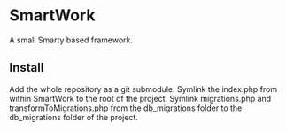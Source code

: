 SmartWork
=========

A small Smarty based framework.

Install
-------

Add the whole repository as a git submodule.
Symlink the index.php from within SmartWork to the root of the project.
Symlink migrations.php and transformToMigrations.php from the db_migrations folder to the
db_migrations folder of the project.
